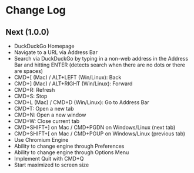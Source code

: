 # Change Log

## Next (1.0.0)

- DuckDuckGo Homepage
- Navigate to a URL via Address Bar
- Search via DuckDuckGo by typing in a non-web address in the Address Bar and hitting ENTER (detects search when there are no dots or there are spaces)
- CMD+[ (Mac) / ALT+LEFT (Win/Linux): Back
- CMD+] (Mac) / ALT+RIGHT (Win/Linux): Forward
- CMD+R: Refresh
- CMD+S: Stop
- CMD+L (Mac) / CMD+D (Win/Linux): Go to Address Bar
- CMD+T: Open a new tab
- CMD+N: Open a new window
- CMD+W: Close current tab
- CMD+SHIFT+] on Mac / CMD+PGDN on Windows/Linux (next tab)
- CMD+SHIFT+[ on Mac / CMD+PGUP on Windows/Linux (previous tab)
- Use Chromium Engine
- Ability to change engine through Preferences
- Ability to change engine through Options Menu
- Implement Quit with CMD+Q
- Start maximized to screen size

